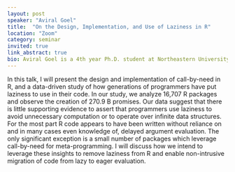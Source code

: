 ```yaml
---
layout: post
speaker: "Aviral Goel"
title:  "On the Design, Implementation, and Use of Laziness in R"
location: "Zoom"
category: seminar
invited: true
link_abstract: true
bio: Aviral Goel is a 4th year Ph.D. student at Northeastern University, advised by Professor Jan Vitek. He is interested in improving tools and techniques for data science applications. He is currently working on removing laziness from R. He received a BE in Electronics and Communication Engineering in 2012 from NSIT, India.
---
```


In this talk, I will present the design and implementation of call-by-need in R, and a data-driven study of how generations of programmers have put laziness to use in their code. In our study, we analyze 16,707 R packages and observe the creation of 270.9 B promises. Our data suggest that there is little supporting evidence to assert that programmers use laziness to avoid unnecessary computation or to operate over infinite data structures. For the most part R code appears to have been written without reliance on and in many cases even knowledge of, delayed argument evaluation. The only significant exception is a small number of packages which leverage call-by-need for meta-programming. I will discuss how we intend to leverage these insights to remove laziness from R and enable non-intrusive migration of code from lazy to eager evaluation.
